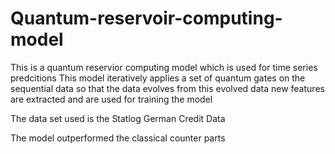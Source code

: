 # Quantum-reservoir-computing-model

This is a quantum reservior computing model which is used for time series predcitions 
This model iteratively applies a set of quantum gates on the sequential data so that the data evolves 
from this evolved data new features are extracted and are used for training the model 

The data set used is the  Statlog German Credit Data

The model outperformed the classical counter parts
